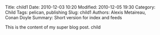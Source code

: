 Title: child1
Date: 2010-12-03 10:20
Modified: 2010-12-05 19:30
Category: Child
Tags: pelican, publishing
Slug: child1
Authors: Alexis Metaireau, Conan Doyle
Summary: Short version for index and feeds

This is the content of my super blog post.
child